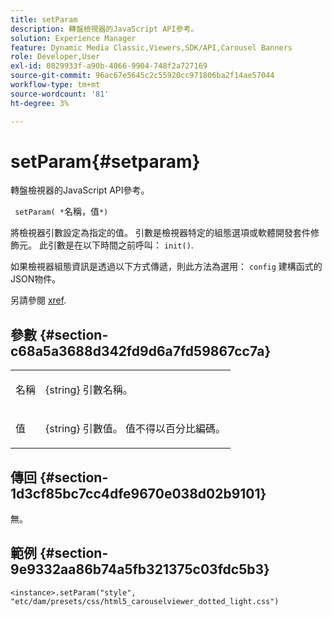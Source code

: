 ```yaml
---
title: setParam
description: 轉盤檢視器的JavaScript API參考。
solution: Experience Manager
feature: Dynamic Media Classic,Viewers,SDK/API,Carousel Banners
role: Developer,User
exl-id: 0829933f-a90b-4066-9904-748f2a727169
source-git-commit: 96ac67e5645c2c55920cc971806ba2f14ae57044
workflow-type: tm+mt
source-wordcount: '81'
ht-degree: 3%

---
```


# setParam{#setparam}

轉盤檢視器的JavaScript API參考。

` setParam( *`名稱，值`*)`

將檢視器引數設定為指定的值。 引數是檢視器特定的組態選項或軟體開發套件修飾元。 此引數是在以下時間之前呼叫： `init()`.

如果檢視器組態資訊是透過以下方式傳遞，則此方法為選用： `config` 建構函式的JSON物件。

另請參閱 [xref](../../../c-html5-aem-asset-viewers/c-html5-aem-carousel/c-html5-aem-carousel-javascriptapiref/r-html5-aem-carousel-javascriptapiref-init.md).

## 參數 {#section-c68a5a3688d342fd9d6a7fd59867cc7a}

<table id="table_896DFF34A68A403DB93A6D597461A573"> 
 <tbody> 
  <tr> 
   <td colname="col1"> <p> <span class="codeph"> <span class="varname"> 名稱 </span> </span> </p> </td>
   <td colname="col2"> <p> <span class="codeph"> {string} </span> 引數名稱。 </p> </td>
  </tr>
  <tr> 
   <td colname="col1"> <p> <span class="codeph"> <span class="varname"> 值 </span> </span> </p> </td>
   <td colname="col2"> <p> <span class="codeph"> {string} </span> 引數值。 值不得以百分比編碼。 </p> </td>
  </tr>
 </tbody>
</table>

## 傳回 {#section-1d3cf85bc7cc4dfe9670e038d02b9101}

無。

## 範例 {#section-9e9332aa86b74a5fb321375c03fdc5b3}

```
<instance>.setParam("style", "etc/dam/presets/css/html5_carouselviewer_dotted_light.css")
```
